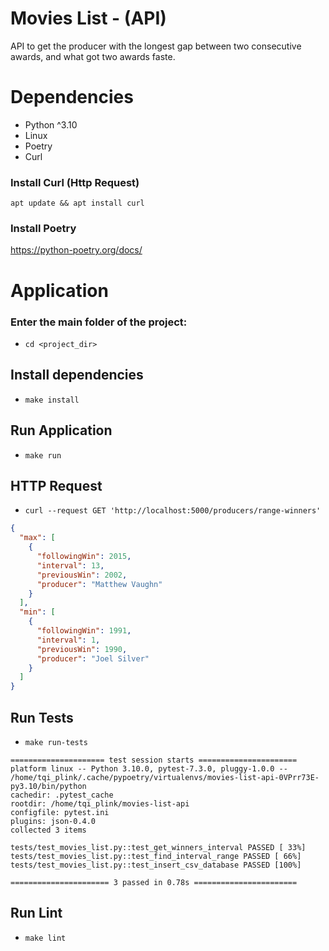 # Movies List - (API)

API to get the producer with the longest gap between two consecutive awards, and what
got two awards faste.

# Dependencies

- Python ^3.10
- Linux
- Poetry
- Curl

### Install Curl (Http Request)
`apt update && apt install curl`

### Install Poetry
https://python-poetry.org/docs/

# Application
### Enter the main folder of the project: 
- `cd <project_dir>`
## Install dependencies
- `make install`

## Run Application
- `make run`

## HTTP Request

- `curl --request GET 'http://localhost:5000/producers/range-winners'`

```json
{
  "max": [
    {
      "followingWin": 2015,
      "interval": 13,
      "previousWin": 2002,
      "producer": "Matthew Vaughn"
    }
  ],
  "min": [
    {
      "followingWin": 1991,
      "interval": 1,
      "previousWin": 1990,
      "producer": "Joel Silver"
    }
  ]
}
```

## Run Tests
- `make run-tests`

```
===================== test session starts ======================
platform linux -- Python 3.10.0, pytest-7.3.0, pluggy-1.0.0 -- /home/tqi_plink/.cache/pypoetry/virtualenvs/movies-list-api-0VPrr73E-py3.10/bin/python
cachedir: .pytest_cache
rootdir: /home/tqi_plink/movies-list-api
configfile: pytest.ini
plugins: json-0.4.0
collected 3 items                                              

tests/test_movies_list.py::test_get_winners_interval PASSED [ 33%]
tests/test_movies_list.py::test_find_interval_range PASSED [ 66%]
tests/test_movies_list.py::test_insert_csv_database PASSED [100%]

====================== 3 passed in 0.78s =======================

```

## Run Lint
- `make lint`
